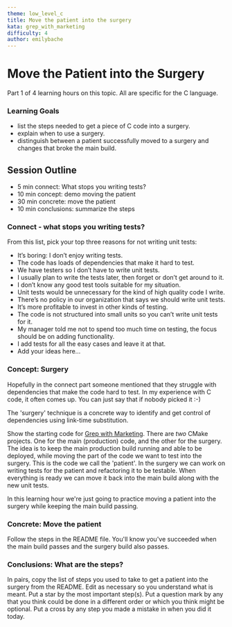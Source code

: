 ```yaml
---
theme: low_level_c
title: Move the patient into the surgery
kata: grep_with_marketing
difficulty: 4
author: emilybache
---
```


# Move the Patient into the Surgery

Part 1 of 4 learning hours on this topic. All are specific for the C language.

### Learning Goals
- list the steps needed to get a piece of C code into a surgery.
- explain when to use a surgery.
- distinguish between a patient successfully moved to a surgery and changes that broke the main build.

## Session Outline

* 5 min connect: What stops you writing tests?  
* 10 min concept: demo moving the patient  
* 30 min concrete: move the patient  
* 10 min conclusions: summarize the steps


### Connect - what stops you writing tests?

From this list, pick your top three reasons for not writing unit tests: 

- It’s boring: I don’t enjoy writing tests.
- The code has loads of dependencies that make it hard to test.
- We have testers so I don’t have to write unit tests.
- I usually plan to write the tests later, then forget or don’t get around to it.
- I don’t know any good test tools suitable for my situation.
- Unit tests would be unnecessary for the kind of high quality code I write.
- There’s no policy in our organization that says we should write unit tests. 
- It’s more profitable to invest in other kinds of testing.
- The code is not structured into small units so you can’t write unit tests for it.
- My manager told me not to spend too much time on testing, the focus should be on adding functionality.
- I add tests for all the easy cases and leave it at that.
- Add your ideas here…

### Concept: Surgery

Hopefully in the connect part someone mentioned that they struggle with dependencies that make the code hard to test. In my experience with C code, it often comes up. You can just say that if nobody picked it :-)

The 'surgery' technique is a concrete way to identify and get control of dependencies using link-time substitution. 

Show the starting code for [Grep with Marketing](https://github.com/objarni/grep-with-marketing). There are _two_ CMake projects. One for the main (production) code, and the other for the surgery. The idea is to keep the main production build running and able to be deployed, while moving the part of the code we want to test into the surgery. This is the code we call the 'patient'. In the surgery we can work on writing tests for the patient and refactoring it to be testable. When everything is ready we can move it back into the main build along with the new unit tests.

In this learning hour we're just going to practice moving a patient into the surgery while keeping the main build passing.

### Concrete: Move the patient

Follow the steps in the README file. You'll know you've succeeded when the main build passes and the surgery build also passes.

### Conclusions: What are the steps?

In pairs, copy the list of steps you used to take to get a patient into the surgery from the README. Edit as necessary so you understand what is meant. Put a star by the most important step(s). Put a question mark by any that you think could be done in a different order or which you think might be optional. Put a cross by any step you made a mistake in when you did it today.